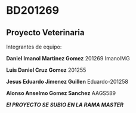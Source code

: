 # BD201269
## Proyecto Veterinaria
Integrantes de equipo:

**Daniel Imanol Martinez Gomez**     201269  ImanolMG

**Luis Daniel Cruz Gomez**        201255

**Jesus Eduardo Jimenez Guillen**    Eduardo-201258 





**Alonso Anselmo Gomez Sanchez**     AAGS589

***El PROYECTO SE SUBIO EN LA RAMA MASTER***

